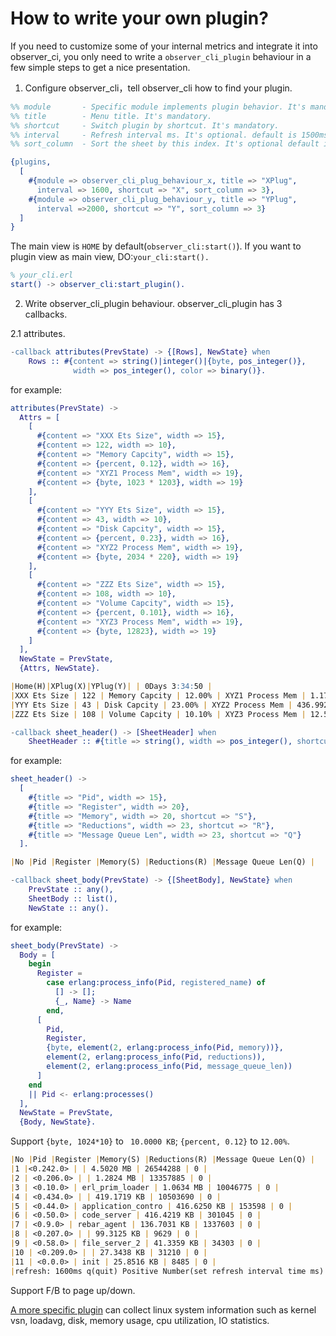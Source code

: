 # How to write your own plugin?

If you need to customize some of your internal metrics and integrate it into observer_ci,
you only need to write a `observer_cli_plugin` behaviour in a few simple steps to get a nice presentation.

1. Configure observer_cli，tell observer_cli how to find your plugin.

```erlang
%% module       - Specific module implements plugin behavior. It's mandatory.
%% title        - Menu title. It's mandatory.
%% shortcut     - Switch plugin by shortcut. It's mandatory.
%% interval     - Refresh interval ms. It's optional. default is 1500ms.
%% sort_column  - Sort the sheet by this index. It's optional default is 2.

{plugins,
  [
    #{module => observer_cli_plug_behaviour_x, title => "XPlug",
      interval => 1600, shortcut => "X", sort_column => 3},
    #{module => observer_cli_plug_behaviour_y, title => "YPlug",
      interval =>2000, shortcut => "Y", sort_column => 3}
  ]
}
```

The main view is `HOME` by default(`observer_cli:start()`).
If you want to plugin view as main view, DO:`your_cli:start().`

```erlang
% your_cli.erl
start() -> observer_cli:start_plugin().
```

2. Write observer_cli_plugin behaviour.
   observer_cli_plugin has 3 callbacks.

2.1 attributes.

```erlang
-callback attributes(PrevState) -> {[Rows], NewState} when
    Rows :: #{content => string()|integer()|{byte, pos_integer()},
              width => pos_integer(), color => binary()}.
```

for example:

```erlang
attributes(PrevState) ->
  Attrs = [
    [
      #{content => "XXX Ets Size", width => 15},
      #{content => 122, width => 10},
      #{content => "Memory Capcity", width => 15},
      #{content => {percent, 0.12}, width => 16},
      #{content => "XYZ1 Process Mem", width => 19},
      #{content => {byte, 1023 * 1203}, width => 19}
    ],
    [
      #{content => "YYY Ets Size", width => 15},
      #{content => 43, width => 10},
      #{content => "Disk Capcity", width => 15},
      #{content => {percent, 0.23}, width => 16},
      #{content => "XYZ2 Process Mem", width => 19},
      #{content => {byte, 2034 * 220}, width => 19}
    ],
    [
      #{content => "ZZZ Ets Size", width => 15},
      #{content => 108, width => 10},
      #{content => "Volume Capcity", width => 15},
      #{content => {percent, 0.101}, width => 16},
      #{content => "XYZ3 Process Mem", width => 19},
      #{content => {byte, 12823}, width => 19}
    ]
  ],
  NewState = PrevState,
  {Attrs, NewState}.
```

```markdown
|Home(H)|XPlug(X)|YPlug(Y)| | 0Days 3:34:50 |
|XXX Ets Size | 122 | Memory Capcity | 12.00% | XYZ1 Process Mem | 1.1737 MB |
|YYY Ets Size | 43 | Disk Capcity | 23.00% | XYZ2 Process Mem | 436.9922 KB |
|ZZZ Ets Size | 108 | Volume Capcity | 10.10% | XYZ3 Process Mem | 12.5225 KB |
```

```erlang
-callback sheet_header() -> [SheetHeader] when
    SheetHeader :: #{title => string(), width => pos_integer(), shortcut => string()}.
```

for example:

```erlang
sheet_header() ->
  [
    #{title => "Pid", width => 15},
    #{title => "Register", width => 20},
    #{title => "Memory", width => 20, shortcut => "S"},
    #{title => "Reductions", width => 23, shortcut => "R"},
    #{title => "Message Queue Len", width => 23, shortcut => "Q"}
  ].
```

```markdown
|No |Pid |Register |Memory(S) |Reductions(R) |Message Queue Len(Q) |
```

```erlang
-callback sheet_body(PrevState) -> {[SheetBody], NewState} when
    PrevState :: any(),
    SheetBody :: list(),
    NewState :: any().

```

for example:

```erlang
sheet_body(PrevState) ->
  Body = [
    begin
      Register =
        case erlang:process_info(Pid, registered_name) of
          [] -> [];
          {_, Name} -> Name
        end,
      [
        Pid,
        Register,
        {byte, element(2, erlang:process_info(Pid, memory))},
        element(2, erlang:process_info(Pid, reductions)),
        element(2, erlang:process_info(Pid, message_queue_len))
      ]
    end
    || Pid <- erlang:processes()
  ],
  NewState = PrevState,
  {Body, NewState}.
```

Support `{byte, 1024*10}` to ` 10.0000 KB`; `{percent, 0.12}` to `12.00%`.

```markdown
|No |Pid |Register |Memory(S) |Reductions(R) |Message Queue Len(Q) |
|1 |<0.242.0> | | 4.5020 MB | 26544288 | 0 |
|2 | <0.206.0> | | 1.2824 MB | 13357885 | 0 |
|3 | <0.10.0> | erl_prim_loader | 1.0634 MB | 10046775 | 0 |
|4 | <0.434.0> | | 419.1719 KB | 10503690 | 0 |
|5 | <0.44.0> | application_contro | 416.6250 KB | 153598 | 0 |
|6 | <0.50.0> | code_server | 416.4219 KB | 301045 | 0 |
|7 | <0.9.0> | rebar_agent | 136.7031 KB | 1337603 | 0 |
|8 | <0.207.0> | | 99.3125 KB | 9629 | 0 |
|9 | <0.58.0> | file_server_2 | 41.3359 KB | 34303 | 0 |
|10 | <0.209.0> | | 27.3438 KB | 31210 | 0 |
|11 | <0.0.0> | init | 25.8516 KB | 8485 | 0 |
|refresh: 1600ms q(quit) Positive Number(set refresh interval time ms) F/B(forward/back) Current pages is 1 |
```

Support F/B to page up/down.

[A more specific plugin](https://github.com/zhongwencool/os_stats) can collect linux system information such as kernel vsn, loadavg, disk, memory usage, cpu utilization, IO statistics.